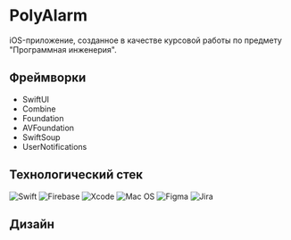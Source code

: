 <h1>PolyAlarm</h1>
<p>iOS-приложение, созданное в качестве курсовой работы по предмету "Программная инженерия".</p>
<h2>Фреймворки</h2>
<ul>
  <li>SwiftUI</li>
  <li>Combine</li>
  <li>Foundation</li>
  <li>AVFoundation</li>
  <li>SwiftSoup</li>
  <li>UserNotifications</li>
</ul>
<h2>Технологический стек</h2>

![Swift](https://img.shields.io/badge/swift-F54A2A?style=for-the-badge&logo=swift&logoColor=white)
![Firebase](https://img.shields.io/badge/firebase-%23039BE5.svg?style=for-the-badge&logo=firebase)
![Xcode](https://img.shields.io/badge/Xcode-007ACC?style=for-the-badge&logo=Xcode&logoColor=white)
![Mac OS](https://img.shields.io/badge/mac%20os-000000?style=for-the-badge&logo=macos&logoColor=F0F0F0)
![Figma](https://img.shields.io/badge/figma-%23F24E1E.svg?style=for-the-badge&logo=figma&logoColor=white)
![Jira](https://img.shields.io/badge/jira-%230A0FFF.svg?style=for-the-badge&logo=jira&logoColor=white)

<h2>Дизайн</h2>
